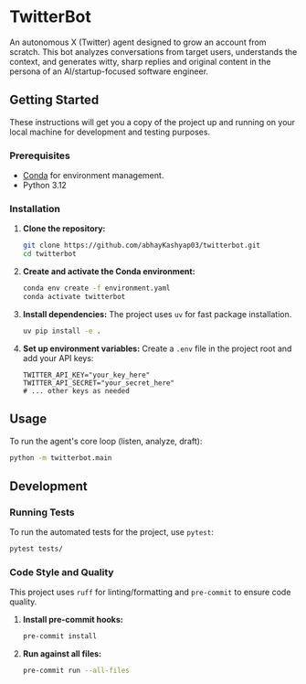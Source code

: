 # TwitterBot

An autonomous X (Twitter) agent designed to grow an account from scratch. This bot analyzes conversations from target users, understands the context, and generates witty, sharp replies and original content in the persona of an AI/startup-focused software engineer.

## Getting Started

These instructions will get you a copy of the project up and running on your local machine for development and testing purposes.

### Prerequisites

- [Conda](https://docs.conda.io/projects/conda/en/latest/user-guide/install/index.html) for environment management.
- Python 3.12

### Installation

1.  **Clone the repository:**
    ```bash
    git clone https://github.com/abhayKashyap03/twitterbot.git
    cd twitterbot
    ```

2.  **Create and activate the Conda environment:**
    ```bash
    conda env create -f environment.yaml
    conda activate twitterbot
    ```

3.  **Install dependencies:**
    The project uses `uv` for fast package installation.
    ```bash
    uv pip install -e .
    ```

4.  **Set up environment variables:**
    Create a `.env` file in the project root and add your API keys:
    ```
    TWITTER_API_KEY="your_key_here"
    TWITTER_API_SECRET="your_secret_here"
    # ... other keys as needed
    ```

## Usage

To run the agent's core loop (listen, analyze, draft):

```bash
python -m twitterbot.main
```

## Development

### Running Tests

To run the automated tests for the project, use `pytest`:

```bash
pytest tests/
```

### Code Style and Quality

This project uses `ruff` for linting/formatting and `pre-commit` to ensure code quality.

1.  **Install pre-commit hooks:**
    ```bash
    pre-commit install
    ```

2.  **Run against all files:**
    ```bash
    pre-commit run --all-files
    ```
